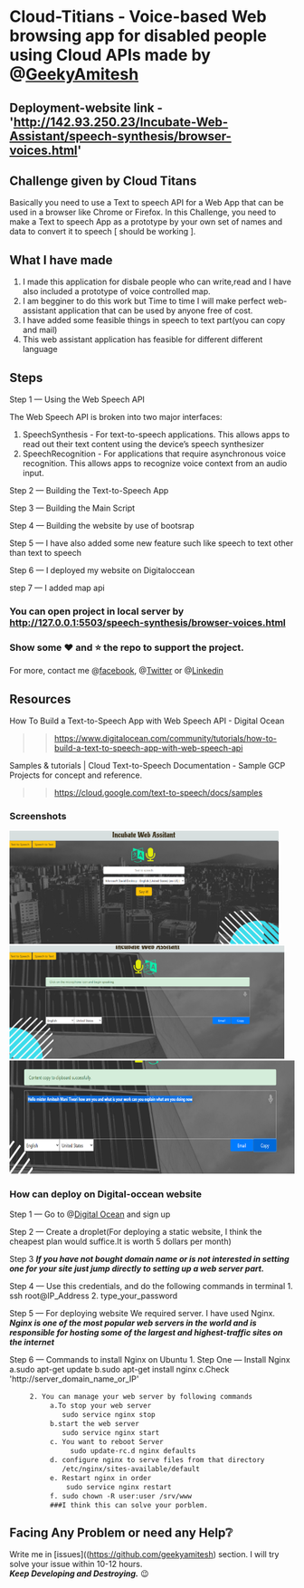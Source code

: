 # Cloud-Titians - Voice-based Web browsing app for disabled people using Cloud APIs made by @[GeekyAmitesh](https://github.com/geekyamitesh)


## Deployment-website link - 'http://142.93.250.23/Incubate-Web-Assistant/speech-synthesis/browser-voices.html'


## Challenge given by Cloud Titans 

Basically you need to use a Text to speech API for a Web App that can be used in a browser like Chrome or Firefox.
In this Challenge, you need to make a Text to speech App as a prototype by your own set of names and data to convert it to speech [ should be working ].

## What I have made
1. I made this application for disbale people who can write,read and I have also included a prototype of voice controlled map.
2. I am begginer to do this work but Time to time I will make perfect web-assistant application that can be used by anyone free of cost.
3. I have added some feasible things in speech to text part(you can copy and mail)
4. This web assistant application has feasible for different different language
  
## Steps

Step 1 — Using the Web Speech API

The Web Speech API is broken into two major interfaces:
  
  1. SpeechSynthesis - For text-to-speech applications. This allows apps to read out their text content using the device’s speech synthesizer
   2. SpeechRecognition - For applications that require asynchronous voice recognition. This allows apps to recognize voice context from an audio input. 

Step 2 — Building the Text-to-Speech App

Step 3 — Building the Main Script

Step 4 — Building the website by use of bootsrap

Step 5 — I have also added some new feature such like speech to text other than text to speech

Step 6 — I deployed my website on Digitaloccean

step 7 — I added map api

### You can open project in local server by http://127.0.0.1:5503/speech-synthesis/browser-voices.html
### Show some :heart: and :star: the repo to support the project. 
For more, contact me @[facebook](https://www.facebook.com/amiteshmani.tiwari), @[Twitter](https://twitter.com/amitesh_mani) or @[Linkedin](https://www.linkedin.com/in/amitesh-mani-tiwari)



## Resources
 
How To Build a Text-to-Speech App with Web Speech API - Digital Ocean
>> https://www.digitalocean.com/community/tutorials/how-to-build-a-text-to-speech-app-with-web-speech-api

Samples & tutorials | Cloud Text-to-Speech Documentation - Sample GCP Projects for concept and reference.
>> https://cloud.google.com/text-to-speech/docs/samples

### Screenshots
   <img src="/screenshot/project1.PNG" height="200em"/>
   <img src="/screenshot/project2.PNG" height="200em" />
   <img src="/screenshot/project3.PNG" height="200em" />
 
### How can deploy on Digital-occean website
Step 1 — Go to @[Digital Ocean](https://www.digitalocean.com/) and sign up

Step 2 — Create a droplet(For deploying a static website, I think the cheapest plan would suffice.It is worth 5 dollars per month) 

Step 3  ***If you have not bought domain name or is not interested in setting one for your site just jump directly to setting up a web server part.***

Step 4 — Use this credentials, and do the following commands in terminal
             1. ssh root@IP_Address 
             2. type_your_password

Step 5 — For deploying  website We required server. I have used Nginx. ***Nginx is one of the most popular web servers in the world and is responsible for hosting some of the largest and highest-traffic sites on the internet***

Step 6 — Commands to install Nginx on Ubuntu
         1. Step One — Install Nginx
             a.sudo apt-get update
             b.sudo apt-get install nginx
             c.Check 'http://server_domain_name_or_IP'

         2. You can manage your web server by following commands
              a.To stop your web server
                 sudo service nginx stop
              b.start the web server
                 sudo service nginx start
              c. You want to reboot Server
                   sudo update-rc.d nginx defaults
              d. configure nginx to serve files from that directory
                 /etc/nginx/sites-available/default
              e. Restart nginx in order
                  sudo service nginx restart
              f. sudo chown -R user:user /srv/www
              ###I think this can solve your porblem.

## Facing Any Problem or need any Help:grey_question:
Write me in [issues]((https://github.com/geekyamitesh) section. I will try solve your issue within 10-12 hours.
</br>***Keep Developing and Destroying.*** :wink:

 

